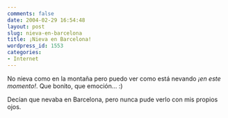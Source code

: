 ```yaml
---
comments: false
date: 2004-02-29 16:54:48
layout: post
slug: nieva-en-barcelona
title: ¡Nieva en Barcelona!
wordpress_id: 1553
categories:
- Internet
---
```


No nieva como en la montaña pero puedo ver como está nevando _¡en este momento!_. Que bonito, que emoción… :)





Decían que nevaba en Barcelona, pero nunca pude verlo con mis propios ojos.




 
